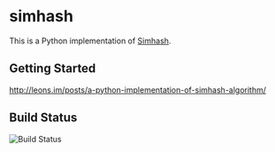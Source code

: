simhash
===========

This is a Python implementation of [Simhash](http://static.googleusercontent.com/media/research.google.com/en//pubs/archive/33026.pdf).

## Getting Started

<http://leons.im/posts/a-python-implementation-of-simhash-algorithm/>

## Build Status

![Build Status](https://github.com/1e0ng/simhash/actions/workflows/main.yml/badge.svg?branch=master)
